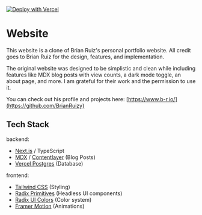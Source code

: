 [![Deploy with Vercel](https://vercel.com/button)](https://vercel.com/new/clone?repository-url=https%3A%2F%2Fgithub.com%2FBrianRuizy%2Fb-r.io)

# Website

This website is a clone of Brian Ruiz's personal portfolio website. All credit goes to Brian Ruiz for the design, features, and implementation.

The original website was designed to be simplistic and clean while including features like MDX blog posts with view counts, a dark mode toggle, an about page, and more. I am grateful for their work and the permission to use it.

You can check out his profile and projects here: [https://www.b-r.io/](https://github.com/BrianRuizy)

## Tech Stack

backend:

- [Next.js](nextjs.org) / TypeScript
- [MDX](https://mdxjs.com) / [Contentlayer](https://contentlayer.dev/) (Blog Posts)
- [Vercel Postgres](https://vercel.com/storage/postgres) (Database)

frontend:

- [Tailwind CSS](https://tailwindcss.com) (Styling)
- [Radix Primitives](https://www.radix-ui.com/primitives) (Headless UI components)
- [Radix UI Colors](https://www.radix-ui.com/colors) (Color system)
- [Framer Motion](https://www.framer.com/motion/) (Animations)
